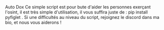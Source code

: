 Auto Dox
Ce simple script est pour bute d'aider les personnes exerçant l'osint, il est très simple d'utilisation, il vous suffira juste de :  pip install pyfiglet . Si une difficultés au niveau du script, rejoignez le discord dans ma bio, et nous vous aiderons !  
